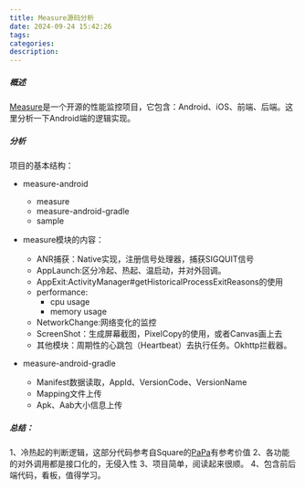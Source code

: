 ```yaml
---
title: Measure源码分析
date: 2024-09-24 15:42:26
tags:
categories:
description:
---
```



##### 概述

[Measure](https://github.com/measure-sh/measure.git)是一个开源的性能监控项目，它包含：Android、iOS、前端、后端。这里分析一下Android端的逻辑实现。


##### 分析
项目的基本结构：
+ measure-android
  + measure
  + measure-android-gradle
  + sample

+ measure模块的内容：
  + ANR捕获：Native实现，注册信号处理器，捕获SIGQUIT信号
  + AppLaunch:区分冷起、热起、温启动，并对外回调。
  + AppExit:ActivityManager#getHistoricalProcessExitReasons的使用
  + performance:
    + cpu usage
    + memory usage
  + NetworkChange:网络变化的监控
  + ScreenShot：生成屏幕截图，PixelCopy的使用，或者Canvas画上去
  + 其他模块：周期性的心跳包（Heartbeat）去执行任务。Okhttp拦截器。

+ measure-android-gradle
  + Manifest数据读取，AppId、VersionCode、VersionName
  + Mapping文件上传
  + Apk、Aab大小信息上传


##### 总结：
1、冷热起的判断逻辑，这部分代码参考自Square的[PaPa](https://github.com/square/papa/)有参考价值
2、各功能的对外调用都是接口化的，无侵入性
3、项目简单，阅读起来很顺。
4、包含前后端代码，看板，值得学习。